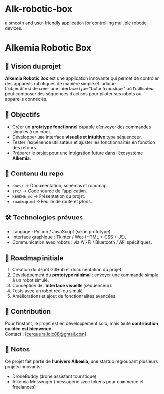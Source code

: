 # Alk-robotic-box
a smooth and user-friendly application for controlling multiple robotic devices.

# Alkemia Robotic Box

## 🚀 Vision du projet
**Alkemia Robotic Box** est une application innovante qui permet de contrôler des appareils robotiques de manière simple et ludique.  
L’objectif est de créer une interface type "boîte à musique" où l’utilisateur peut composer des séquences d’actions pour piloter ses robots ou appareils connectés.

## 🎯 Objectifs
- Créer un **prototype fonctionnel** capable d’envoyer des commandes simples à un robot.  
- Développer une interface **visuelle et intuitive** type séquenceur.  
- Tester l’expérience utilisateur et ajuster les fonctionnalités en fonction des retours.  
- Préparer le projet pour une intégration future dans l’écosystème **Alkemia**.

## 📂 Contenu du repo
- `docs/` → Documentation, schémas et roadmap.  
- `src/` → Code source de l’application.  
- `README.md` → Présentation du projet.  
- `roadmap.md` → Feuille de route et jalons.

## 🛠 Technologies prévues
- Langage : Python / JavaScript (selon prototype).  
- Interface graphique : Tkinter / Web (HTML + CSS + JS).  
- Communication avec robots : via Wi-Fi / Bluetooth / API spécifiques.  

## 📅 Roadmap initiale
1. Création du dépôt GitHub et documentation du projet.  
2. Développement du **prototype minimal** : envoyer une commande simple à un robot simulé.  
3. Conception de l’**interface visuelle** (séquenceur).  
4. Tests avec un robot réel ou simulé.  
5. Améliorations et ajout de fonctionnalités avancées.  

## 🤝 Contribution
Pour l’instant, le projet est en développement solo, mais toute **contribution ou idée est bienvenue**.  
Contact : [cerqueira.loic88@gmail.com]

## 📌 Notes
Ce projet fait partie de **l’univers Alkemia**, une startup regroupant plusieurs projets innovants :  
- DroneBuddy (drone assistant touristique)  
- Alkemia Messenger (messagerie avec tokens pour commerce et freelances)

